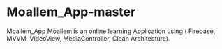 # Moallem_App-master
 Moallem_App  Moallem is an online learning Application using ( Firebase, MVVM, VideoView, MediaController, Clean Architecture). 

